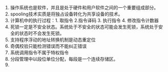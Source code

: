 1.  操作系统也是软件，并且是处于硬件和用户软件之间的一个重要组成部分。
2.  spooling技术实质是将独占设备转化为共享设备的技术。
3.  计算机中的执行过程：1. 取指令 2.指令译码 3. 执行指令 4. 修改指令计数器
4.  死锁一定是不安全状态。系统处于不安全的状态可能会发生死锁，系统处于安全的状态时不会发生死锁。
5.  支持程序浮动的地址转换机制是动态重定位
6.  奇偶校验只能检测错误而不能纠正错误
7.  系统调用指令不属于特权指令
8.  分段管理中以段位单位分配，每段是一个连续存储区。
9.  